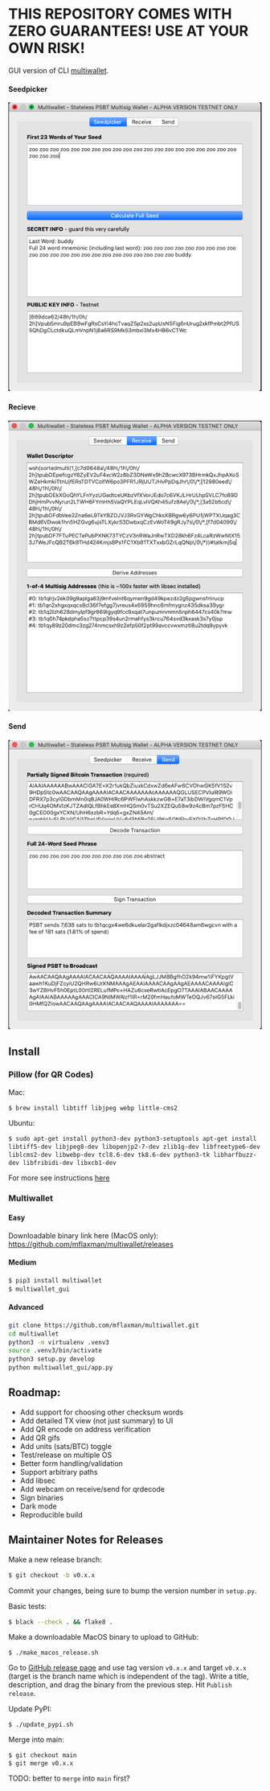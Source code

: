 # THIS REPOSITORY COMES WITH ZERO GUARANTEES! USE AT YOUR OWN RISK!

GUI version of CLI [multiwallet](https://twitter.com/mflaxman/status/1321503036724989952).

#### Seedpicker
![](https://raw.githubusercontent.com/mflaxman/multiwallet/main/images/seedpicker.png)

#### Recieve
![](https://raw.githubusercontent.com/mflaxman/multiwallet/main/images/receive.png)

#### Send
![](https://raw.githubusercontent.com/mflaxman/multiwallet/main/images/send.png)

## Install

### Pillow (for QR Codes)

Mac:
```
$ brew install libtiff libjpeg webp little-cms2
```

Ubuntu:
```
$ sudo apt-get install python3-dev python3-setuptools apt-get install libtiff5-dev libjpeg8-dev libopenjp2-7-dev zlib1g-dev libfreetype6-dev liblcms2-dev libwebp-dev tcl8.6-dev tk8.6-dev python3-tk libharfbuzz-dev libfribidi-dev libxcb1-dev
```

For more see instructions [here](https://pillow.readthedocs.io/en/latest/installation.html)

### Multiwallet

#### Easy
Downloadable binary link here (MacOS only):  
<https://github.com/mflaxman/multiwallet/releases>

#### Medium
```bash
$ pip3 install multiwallet
$ multiwallet_gui
```

#### Advanced
```bash
git clone https://github.com/mflaxman/multiwallet.git
cd multiwallet
python3 -m virtualenv .venv3
source .venv3/bin/activate
python3 setup.py develop
python multiwallet_gui/app.py 
```

## Roadmap:
* Add support for choosing other checksum words
* Add detailed TX view (not just summary) to UI
* Add QR encode on address verification
* Add QR gifs
* Add units (sats/BTC) toggle
* Test/release on multiple OS
* Better form handling/validation
* Support arbitrary paths
* Add libsec
* Add webcam on receive/send for qrdecode
* Sign binaries
* Dark mode
* Reproducible build

## Maintainer Notes for Releases

Make a new release branch:
```bash
$ git checkout -b v0.x.x
```

Commit your changes, being sure to bump the version number in `setup.py`.

Basic tests:
```bash
$ black --check . && flake8 .
```

Make a downloadable MacOS binary to upload to GitHub:
```
$ ./make_macos_release.sh 
```

Go to [GitHub release page](https://github.com/mflaxman/multiwallet/releases/new) and use tag version `v0.x.x` and target `v0.x.x` (target is the branch name which is independent of the tag).
Write a title, description, and drag the binary from the previous step.
Hit `Publish release`.

Update PyPI:
```
$ ./update_pypi.sh
```

Merge into main:
```
$ git checkout main
$ git merge v0.x.x
```
TODO: better to `merge` into `main` first?
